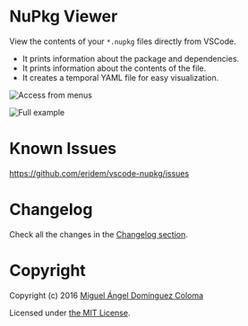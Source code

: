 # NuPkg Viewer

View the contents of your `*.nupkg` files directly from VSCode.

- It prints information about the package and dependencies.
- It prints information about the contents of the file.
- It creates a temporal YAML file for easy visualization. 

![Access from menus](https://raw.githubusercontent.com/eridem/vscode-nupkg/master/images/example-menus.png)

![Full example](https://raw.githubusercontent.com/eridem/vscode-nupkg/master/images/full-example.png)

# Known Issues

<https://github.com/eridem/vscode-nupkg/issues>

# Changelog

Check all the changes in the [Changelog section](https://marketplace.visualstudio.com/items/eridem.vscode-nupkg/changelog).

# Copyright

Copyright (c) 2016 [Miguel Ángel Domínguez Coloma](http://eridem.net)

Licensed under [the MIT License](./LICENSE.md).
